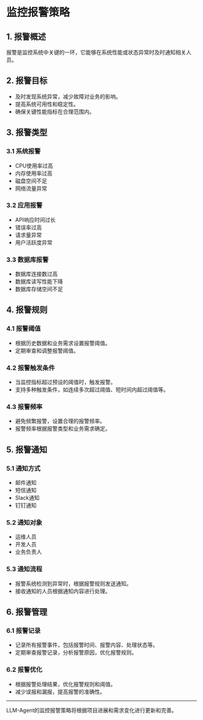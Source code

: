# 监控报警策略

## 1. 报警概述

报警是监控系统中关键的一环，它能够在系统性能或状态异常时及时通知相关人员。

## 2. 报警目标

- 及时发现系统异常，减少故障对业务的影响。
- 提高系统可用性和稳定性。
- 确保关键性能指标在合理范围内。

## 3. 报警类型

### 3.1 系统报警

- CPU使用率过高
- 内存使用率过高
- 磁盘空间不足
- 网络流量异常

### 3.2 应用报警

- API响应时间过长
- 错误率过高
- 请求量异常
- 用户活跃度异常

### 3.3 数据库报警

- 数据库连接数过高
- 数据库读写性能下降
- 数据库存储空间不足

## 4. 报警规则

### 4.1 报警阈值

- 根据历史数据和业务需求设置报警阈值。
- 定期审查和调整报警阈值。

### 4.2 报警触发条件

- 当监控指标超过预设的阈值时，触发报警。
- 支持多种触发条件，如连续多次超过阈值、短时间内超过阈值等。

### 4.3 报警频率

- 避免频繁报警，设置合理的报警频率。
- 报警频率根据报警类型和业务需求确定。

## 5. 报警通知

### 5.1 通知方式

- 邮件通知
- 短信通知
- Slack通知
- 钉钉通知

### 5.2 通知对象

- 运维人员
- 开发人员
- 业务负责人

### 5.3 通知流程

- 报警系统检测到异常时，根据报警规则发送通知。
- 接收通知的人员根据通知内容进行处理。

## 6. 报警管理

### 6.1 报警记录

- 记录所有报警事件，包括报警时间、报警内容、处理状态等。
- 定期审查报警记录，分析报警原因，优化报警规则。

### 6.2 报警优化

- 根据报警处理结果，优化报警规则和阈值。
- 减少误报和漏报，提高报警的准确性。

---

LLM-Agent的监控报警策略将根据项目进展和需求变化进行更新和完善。
